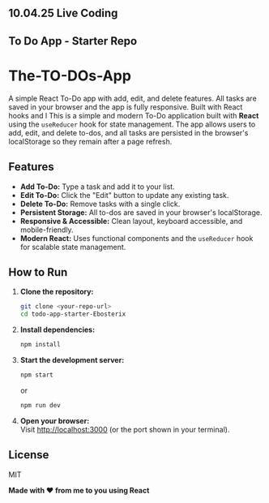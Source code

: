 ## 10.04.25 Live Coding 

## To Do App - Starter Repo
# The-TO-DOs-App
A simple React To-Do app with add, edit, and delete features. All tasks are saved in your browser and the app is fully responsive. Built with React hooks and l
This is a simple and modern To-Do application built with **React** using the `useReducer` hook for state management. The app allows users to add, edit, and delete to-dos, and all tasks are persisted in the browser's localStorage so they remain after a page refresh.


## Features

- **Add To-Do:** Type a task and add it to your list.
- **Edit To-Do:** Click the "Edit" button to update any existing task.
- **Delete To-Do:** Remove tasks with a single click.
- **Persistent Storage:** All to-dos are saved in your browser's localStorage.
- **Responsive & Accessible:** Clean layout, keyboard accessible, and mobile-friendly.
- **Modern React:** Uses functional components and the `useReducer` hook for scalable state management.

 
## How to Run

1. **Clone the repository:**
   ```bash
   git clone <your-repo-url>
   cd todo-app-starter-Ebosterix
   ```

2. **Install dependencies:**
   ```bash
   npm install
   ```

3. **Start the development server:**
   ```bash
   npm start
   ```
   or
   ```bash
   npm run dev
   ```

4. **Open your browser:**  
   Visit [http://localhost:3000](http://localhost:3000) (or the port shown in your terminal).


## License

MIT

**Made with ❤️ from me to you using React**

